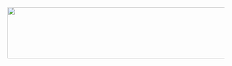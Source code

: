 
<a href="https://github.com/devxb/gitanimals">
  <img
    src="https://render.gitanimals.org/lines/ChoiHyunSan"
    width="600"
    height="120"
  />
</a>
  
